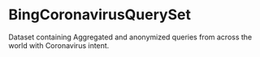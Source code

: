 # BingCoronavirusQuerySet
Dataset containing Aggregated and anonymized queries from across the world with Coronavirus intent.
